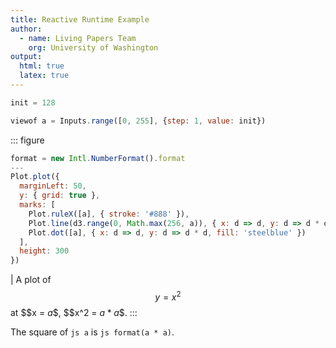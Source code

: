 ```yaml
---
title: Reactive Runtime Example
author:
  - name: Living Papers Team
    org: University of Washington
output:
  html: true
  latex: true
---
```


``` js { hide=true }
init = 128
```

``` js { hide=static }
viewof a = Inputs.range([0, 255], {step: 1, value: init})
```

::: figure
``` js
format = new Intl.NumberFormat().format
---
Plot.plot({
  marginLeft: 50,
  y: { grid: true },
  marks: [
    Plot.ruleX([a], { stroke: '#888' }),
    Plot.line(d3.range(0, Math.max(256, a)), { x: d => d, y: d => d * d, stroke: 'steelblue', strokeWidth: 2 }),
    Plot.dot([a], { x: d => d, y: d => d * d, fill: 'steelblue' })
  ],
  height: 300
})
```
| A plot of $$y = x^2$$ at $$x = ${a}$$, $$x^2 = ${a * a}$$.
:::

The square of `js a` is `js format(a * a)`.
